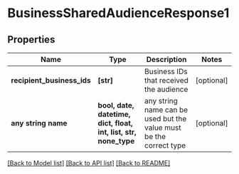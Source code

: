 # BusinessSharedAudienceResponse1


## Properties
Name | Type | Description | Notes
------------ | ------------- | ------------- | -------------
**recipient_business_ids** | **[str]** | Business IDs that received the audience | [optional] 
**any string name** | **bool, date, datetime, dict, float, int, list, str, none_type** | any string name can be used but the value must be the correct type | [optional]

[[Back to Model list]](../README.md#documentation-for-models) [[Back to API list]](../README.md#documentation-for-api-endpoints) [[Back to README]](../README.md)


